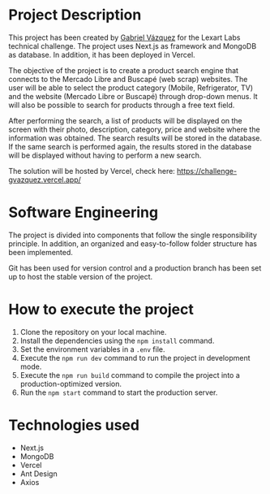 
# Project Description


This project has been created by [Gabriel Vázquez](https://github.com/gavafue) for the Lexart Labs technical challenge. The project uses Next.js as framework and MongoDB as database. In addition, it has been deployed in Vercel.

The objective of the project is to create a product search engine that connects to the Mercado Libre and Buscapé (web scrap) websites. The user will be able to select the product category (Mobile, Refrigerator, TV) and the website (Mercado Libre or Buscapé) through drop-down menus. It will also be possible to search for products through a free text field.

After performing the search, a list of products will be displayed on the screen with their photo, description, category, price and website where the information was obtained. The search results will be stored in the database. If the same search is performed again, the results stored in the database will be displayed without having to perform a new search.

The solution will be hosted by Vercel, check here: https://challenge-gvazquez.vercel.app/

# Software Engineering
The project is divided into components that follow the single responsibility principle. In addition, an organized and easy-to-follow folder structure has been implemented.

Git has been used for version control and a production branch has been set up to host the stable version of the project.
# How to execute the project
1. Clone the repository on your local machine.
2. Install the dependencies using the `npm install` command.
3.  Set the environment variables in a `.env` file.
4.  Execute the `npm run dev` command to run the project in development mode.
5.  Execute the `npm run build` command to compile the project into a production-optimized version.
6.  Run the `npm start` command to start the production server.

# Technologies used

 - Next.js
 - MongoDB
 - Vercel
 - Ant Design
 - Axios
